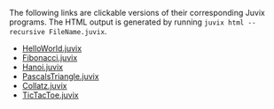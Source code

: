 The following links are clickable versions of their corresponding Juvix
programs. The HTML output is generated by running
`juvix html --recursive FileName.juvix`.

- [HelloWorld.juvix](https://docs.juvix.org/examples/html/HelloWorld/HelloWorld.html)
- [Fibonacci.juvix](https://docs.juvix.org/examples/html/Fibonacci/Fibonacci.html)
- [Hanoi.juvix](https://docs.juvix.org/examples/html/Hanoi/Hanoi.html)
- [PascalsTriangle.juvix](https://docs.juvix.org/examples/html/PascalsTriangle/PascalsTriangle.html)
- [Collatz.juvix](https://docs.juvix.org/examples/html/Collatz/Collatz.html)
- [TicTacToe.juvix](https://docs.juvix.org/examples/html/TicTacToe/CLI/CLI.TicTacToe.html)
